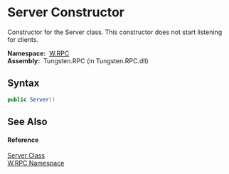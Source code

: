 Server Constructor
==================
  Constructor for the Server class. This constructor does not start listening for clients.

  **Namespace:**  [W.RPC][1]  
  **Assembly:**  Tungsten.RPC (in Tungsten.RPC.dll)

Syntax
------

```csharp
public Server()
```


See Also
--------

#### Reference
[Server Class][2]  
[W.RPC Namespace][1]  

[1]: ../README.md
[2]: README.md
[3]: ../../_icons/Help.png